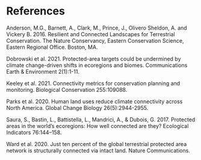 # References

Anderson, M.G., Barnett, A., Clark, M., Prince, J., Olivero Sheldon, A. and Vickery B. 2016. Resilient and Connected Landscapes for Terrestrial Conservation. The Nature Conservancy, Eastern Conservation Science, Eastern Regional Office. Boston, MA.

Dobrowski et al. 2021. Protected-area targets could be undermined by climate change-driven shifts in ecoregions and biomes. Communications Earth & Environment 2(1):1-11.

Keeley et al. 2021. Connectivity metrics for conservation planning and monitoring. Biological Conservation 255:109088.

Parks et al. 2020. Human land uses reduce climate connectivity across North America. Global Change Biology 26(5):2944-2955.

Saura, S., Bastin, L., Battistella, L., Mandrici, A., & Dubois, G. 2017. Protected areas in the world’s ecoregions: How well connected are they? Ecological Indicators 76:144–158.

Ward et al. 2020. Just ten percent of the global terrestrial protected area network is structurally connected via intact land. Nature Communications.

